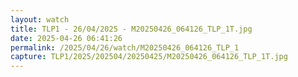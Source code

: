 ```yaml
---
layout: watch
title: TLP1 - 26/04/2025 - M20250426_064126_TLP_1T.jpg
date: 2025-04-26 06:41:26
permalink: /2025/04/26/watch/M20250426_064126_TLP_1
capture: TLP1/2025/202504/20250425/M20250426_064126_TLP_1T.jpg
---
```

